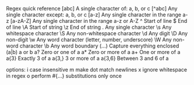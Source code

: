 Regex quick reference
[abc] 	A single character of: a, b, or c
[^abc] 	Any single character except: a, b, or c
[a-z] 	Any single character in the range a-z
[a-zA-Z] 	Any single character in the range a-z or A-Z
^ 	Start of line
$ 	End of line
\A 	Start of string
\z 	End of string
. 	Any single character
\s 	Any whitespace character
\S 	Any non-whitespace character
\d 	Any digit
\D 	Any non-digit
\w 	Any word character (letter, number, underscore)
\W 	Any non-word character
\b 	Any word boundary
(...) 	Capture everything enclosed
(a|b) 	a or b
a? 	Zero or one of a
a* 	Zero or more of a
a+ 	One or more of a
a{3} 	Exactly 3 of a
a{3,} 	3 or more of a
a{3,6} 	Between 3 and 6 of a

options:
i case insensitive 
m make dot match newlines
x ignore whitespace in regex
o perform #{...} substitutions only once
